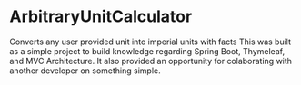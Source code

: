# ArbitraryUnitCalculator
Converts any user provided unit into imperial units with facts
This was built as a simple project to build knowledge regarding Spring Boot, Thymeleaf, and MVC Architecture. It also provided an opportunity for colaborating with another developer on something simple.  
